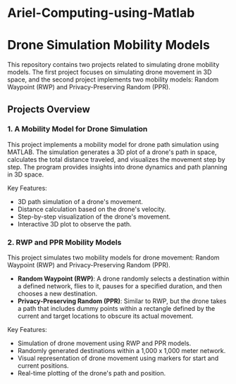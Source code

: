 # Ariel-Computing-using-Matlab

# Drone Simulation Mobility Models

This repository contains two projects related to simulating drone mobility models. The first project focuses on simulating drone movement in 3D space, and the second project implements two mobility models: Random Waypoint (RWP) and Privacy-Preserving Random (PPR).

## Projects Overview

### 1. A Mobility Model for Drone Simulation

This project implements a mobility model for drone path simulation using MATLAB. The simulation generates a 3D plot of a drone's path in space, calculates the total distance traveled, and visualizes the movement step by step. The program provides insights into drone dynamics and path planning in 3D space.

Key Features:
- 3D path simulation of a drone's movement.
- Distance calculation based on the drone's velocity.
- Step-by-step visualization of the drone's movement.
- Interactive 3D plot to observe the path.

### 2. RWP and PPR Mobility Models

This project simulates two mobility models for drone movement: Random Waypoint (RWP) and Privacy-Preserving Random (PPR).

- **Random Waypoint (RWP)**: A drone randomly selects a destination within a defined network, flies to it, pauses for a specified duration, and then chooses a new destination.
- **Privacy-Preserving Random (PPR)**: Similar to RWP, but the drone takes a path that includes dummy points within a rectangle defined by the current and target locations to obscure its actual movement.

Key Features:
- Simulation of drone movement using RWP and PPR models.
- Randomly generated destinations within a 1,000 x 1,000 meter network.
- Visual representation of drone movement using markers for start and current positions.
- Real-time plotting of the drone's path and position.


